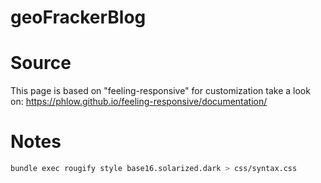 # geoFrackerBlog


# Source
This page is based on "feeling-responsive" for customization take a look on: https://phlow.github.io/feeling-responsive/documentation/

# Notes
```bash
bundle exec rougify style base16.solarized.dark > css/syntax.css
```
